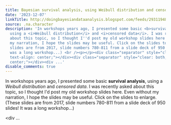 ```yaml
---
title: Bayesian survival analysis, using Weibull distribution and censored data
date: '2023-12-07'
linkTitle: http://doingbayesiandataanalysis.blogspot.com/feeds/2931194804639774965/comments/default
source: .na.character
description: 'In workshops years ago, I presented some basic <b>survival analysis</b>,
  using a <i>Weibull distribution</i> and <i>censored data</i>. I was recently asked
  about this topic, so I thought I''d post my old workshop slides here. Even without
  my narration, I hope the slides may be useful. Click on the slides to enlarge. (These
  slides are from 2017, slide numbers 780-811 from a slide deck of 950 slides! It
  was a long workshop...) <br /><p></p><div class="separator" style="clear: both;
  text-align: center;"></div><div class="separator" style="clear: both; text-align:
  center;"></div><div ...'
disable_comments: true
---
```

In workshops years ago, I presented some basic <b>survival analysis</b>, using a <i>Weibull distribution</i> and <i>censored data</i>. I was recently asked about this topic, so I thought I'd post my old workshop slides here. Even without my narration, I hope the slides may be useful. Click on the slides to enlarge. (These slides are from 2017, slide numbers 780-811 from a slide deck of 950 slides! It was a long workshop...) <br /><p></p><div class="separator" style="clear: both; text-align: center;"></div><div class="separator" style="clear: both; text-align: center;"></div><div ...